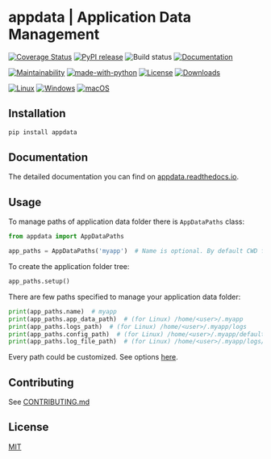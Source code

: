 # appdata | Application Data Management

[![Coverage Status](https://coveralls.io/repos/github/VoIlAlex/appdata/badge.svg?branch=master&)](https://coveralls.io/github/VoIlAlex/appdata?branch=master)
[![PyPI release](https://img.shields.io/pypi/v/appdata)](https://pypi.org/project/appdata/)
![Build status](https://github.com/VoIlAlex/appdata/actions/workflows/publish-to-pypi.yml/badge.svg)
[![Documentation](https://img.shields.io/readthedocs/appdata)](https://appdata.readthedocs.io/en/latest/)


[![Maintainability](https://api.codeclimate.com/v1/badges/b909411d678ef3500d92/maintainability)](https://codeclimate.com/github/VoIlAlex/appdata/maintainability)
[![made-with-python](https://img.shields.io/badge/Made%20with-Python-1f425f.svg)](https://www.python.org/)
[![License](https://img.shields.io/github/license/VoIlAlex/appdata)](https://github.com/VoIlAlex/appdata/blob/master/LICENSE.md)
[![Downloads](https://static.pepy.tech/personalized-badge/appdata?period=total&units=international_system&left_color=grey&right_color=green&left_text=Downloads)](https://pepy.tech/project/appdata)


[![Linux](https://svgshare.com/i/Zhy.svg)](https://svgshare.com/i/Zhy.svg)
[![Windows](https://svgshare.com/i/ZhY.svg)](https://svgshare.com/i/ZhY.svg)
[![macOS](https://svgshare.com/i/ZjP.svg)](https://svgshare.com/i/ZjP.svg)

## Installation

```bash
pip install appdata
```

## Documentation

The detailed documentation you can find on [appdata.readthedocs.io](https://appdata.readthedocs.io/en/latest/index.html).

## Usage

To manage paths of application data folder there is `AppDataPaths` class:

```python
from appdata import AppDataPaths

app_paths = AppDataPaths('myapp')  # Name is optional. By default CWD folder name is used.
```

To create the application folder tree:

```python
app_paths.setup()
```

There are few paths specified to manage your application data folder:

```python
print(app_paths.name)  # myapp
print(app_paths.app_data_path)  # (for Linux) /home/<user>/.myapp
print(app_paths.logs_path)  # (for Linux) /home/<user>/.myapp/logs
print(app_paths.config_path)  # (for Linux) /home/<user>/.myapp/default.ini
print(app_paths.log_file_path)  # (for Linux) /home/<user>/.myapp/logs/myapp.log
```

Every path could be customized. See options [here](https://appdata.readthedocs.io/).

## Contributing

See [CONTRIBUTING.md](CONTRIBUTING.md)

## License

[MIT](LICENSE.md)
